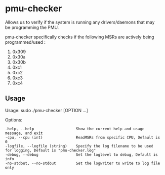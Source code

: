 # pmu-checker

Allows us to verify if the system is running any drivers/daemons that may be programming the PMU.

pmu-checker specifically checks if the following MSRs are actively being programmed/used :
1. 0x309
2. 0x30a
3. 0x30b 
4. 0xc1
5. 0xc2 
6. 0xc3 
7. 0xc4

## Usage
Usage: sudo ./pmu-checker [OPTION ...]


Options:

    -help, --help                   Show the current help and usage message, and exit
    -cpu, --cpu (int)               ReadMSRs from specific CPU, Default is 0
    -logfile, --logfile (string)    Specify the log filename to be used for logging, Default is "pmu-checker.log"
    -debug, --debug                 Set the loglevel to debug, Default is info
    -no-stdout, --no-stdout         Set the logwriter to write to log file only
